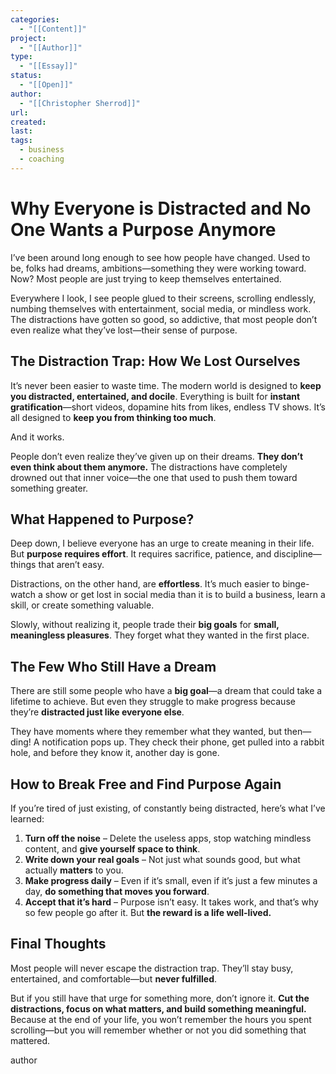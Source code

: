 ```yaml
---
categories:
  - "[[Content]]"
project:
  - "[[Author]]"
type:
  - "[[Essay]]"
status:
  - "[[Open]]"
author:
  - "[[Christopher Sherrod]]"
url: 
created:
last:
tags:
  - business
  - coaching
---
```

# **Why Everyone is Distracted and No One Wants a Purpose Anymore**  

I’ve been around long enough to see how people have changed. Used to be, folks had dreams, ambitions—something they were working toward. Now? Most people are just trying to keep themselves entertained.  

Everywhere I look, I see people glued to their screens, scrolling endlessly, numbing themselves with entertainment, social media, or mindless work. The distractions have gotten so good, so addictive, that most people don’t even realize what they’ve lost—their sense of purpose.  

## **The Distraction Trap: How We Lost Ourselves**  

It’s never been easier to waste time. The modern world is designed to **keep you distracted, entertained, and docile**. Everything is built for **instant gratification**—short videos, dopamine hits from likes, endless TV shows. It’s all designed to **keep you from thinking too much**.  

And it works.  

People don’t even realize they’ve given up on their dreams. **They don’t even think about them anymore.** The distractions have completely drowned out that inner voice—the one that used to push them toward something greater.  

## **What Happened to Purpose?**  

Deep down, I believe everyone has an urge to create meaning in their life. But **purpose requires effort**. It requires sacrifice, patience, and discipline—things that aren’t easy.  

Distractions, on the other hand, are **effortless**. It’s much easier to binge-watch a show or get lost in social media than it is to build a business, learn a skill, or create something valuable.  

Slowly, without realizing it, people trade their **big goals** for **small, meaningless pleasures**. They forget what they wanted in the first place.  

## **The Few Who Still Have a Dream**  

There are still some people who have a **big goal**—a dream that could take a lifetime to achieve. But even they struggle to make progress because they’re **distracted just like everyone else**.  

They have moments where they remember what they wanted, but then—ding! A notification pops up. They check their phone, get pulled into a rabbit hole, and before they know it, another day is gone.  

## **How to Break Free and Find Purpose Again**  

If you’re tired of just existing, of constantly being distracted, here’s what I’ve learned:  

1. **Turn off the noise** – Delete the useless apps, stop watching mindless content, and **give yourself space to think**.  
2. **Write down your real goals** – Not just what sounds good, but what actually **matters** to you.  
3. **Make progress daily** – Even if it’s small, even if it’s just a few minutes a day, **do something that moves you forward**.  
4. **Accept that it’s hard** – Purpose isn’t easy. It takes work, and that’s why so few people go after it. But **the reward is a life well-lived.**  

## **Final Thoughts**  

Most people will never escape the distraction trap. They’ll stay busy, entertained, and comfortable—but **never fulfilled**.  

But if you still have that urge for something more, don’t ignore it. **Cut the distractions, focus on what matters, and build something meaningful.** Because at the end of your life, you won’t remember the hours you spent scrolling—but you will remember whether or not you did something that mattered.  

author
